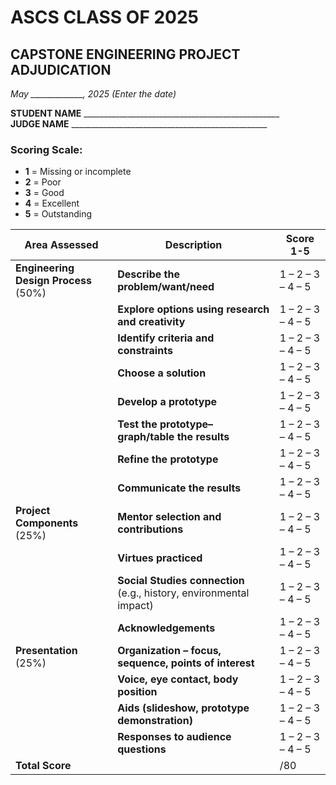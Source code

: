 # ASCS CLASS OF 2025

## CAPSTONE ENGINEERING PROJECT ADJUDICATION
*May _____________, 2025 (Enter the date)*

**STUDENT NAME** _________________________________________________  
**JUDGE NAME** _________________________________________________

### Scoring Scale:
- **1** = Missing or incomplete
- **2** = Poor
- **3** = Good
- **4** = Excellent
- **5** = Outstanding

| **Area Assessed**                               | **Description**                                               | **Score 1-5** |
|-------------------------------------------------|---------------------------------------------------------------|---------------|
| **Engineering Design Process** (50%)            | **Describe the problem/want/need**                            | 1 – 2 – 3 – 4 – 5 |
|                                                 | **Explore options using research and creativity**             | 1 – 2 – 3 – 4 – 5 |
|                                                 | **Identify criteria and constraints**                         | 1 – 2 – 3 – 4 – 5 |
|                                                 | **Choose a solution**                                         | 1 – 2 – 3 – 4 – 5 |
|                                                 | **Develop a prototype**                                       | 1 – 2 – 3 – 4 – 5 |
|                                                 | **Test the prototype– graph/table the results**               | 1 – 2 – 3 – 4 – 5 |
|                                                 | **Refine the prototype**                                      | 1 – 2 – 3 – 4 – 5 |
|                                                 | **Communicate the results**                                   | 1 – 2 – 3 – 4 – 5 |
| **Project Components** (25%)                    | **Mentor selection and contributions**                        | 1 – 2 – 3 – 4 – 5 |
|                                                 | **Virtues practiced**                                         | 1 – 2 – 3 – 4 – 5 |
|                                                 | **Social Studies connection** (e.g., history, environmental impact) | 1 – 2 – 3 – 4 – 5 |
|                                                 | **Acknowledgements**                                          | 1 – 2 – 3 – 4 – 5 |
| **Presentation** (25%)                          | **Organization – focus, sequence, points of interest**        | 1 – 2 – 3 – 4 – 5 |
|                                                 | **Voice, eye contact, body position**                         | 1 – 2 – 3 – 4 – 5 |
|                                                 | **Aids (slideshow, prototype demonstration)**                 | 1 – 2 – 3 – 4 – 5 |
|                                                 | **Responses to audience questions**                           | 1 – 2 – 3 – 4 – 5 |
| **Total Score**                               |                                                               | /80              |

